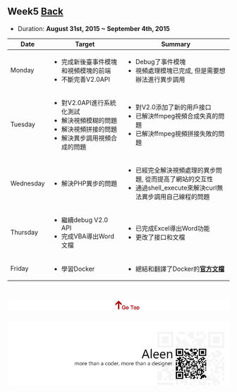 ## Week5	[Back](./../summary.md)

* Duration: **August 31st, 2015 ~ September 4th, 2015**

<table>
	<thead>
		<th scope="col">Date</th>
		<th scope="col">Target</th>
		<th scope="col">Summary</th>
	</thead>
	<tbody>
		<tr>
			<td>Monday</td>
			<td>
				<ul>
					<li>完成新後臺事件模塊和視頻模塊的前端</li>
					<li>不斷完善V2.0API</li>
				</ul>
			</td>
			<td>
				<ul>
					<li>Debug了事件模塊</li>
					<li>視頻處理模塊已完成, 但是需要想辦法進行異步調用</li>
				</ul>
			</td>
		</tr>
		<tr>
			<td>Tuesday</td>
			<td>
				<ul>
					<li>對V2.0API進行系統化測試</li>
					<li>解決視頻模糊的問題</li>
					<li>解決視頻拼接的問題</li>
					<li>解決異步調用視頻合成的問題</li>
				</ul>
			</td>
			<td>
				<ul>
					<li>對V2.0添加了新的用戶接口</li>
					<li>已解決ffmpeg視頻合成失真的問題</li>
					<li>已解決ffmpeg視頻拼接失敗的問題</li>
				</ul>
			</td>
		</tr>
		<tr>
			<td>Wednesday</td>
			<td>
				<ul>
					<li>解決PHP異步的問題</li>
				</ul>
			</td>
			<td>
				<ul>
					<li>已經完全解決視頻處理的異步問題, 從而提高了網站的交互性</li>
					<li>通過shell_execute來解決curl無法異步調用自己線程的問題</li>
				</ul>
			</td>
		</tr>
		<tr>
			<td>Thursday</td>
			<td>
				<ul>
					<li>繼續debug V2.0 API</li>
					<li>完成VBA導出Word文檔</li>
				</ul>
			</td>
			<td>
				<ul>
					<li>已完成Excel導出Word功能</li>
					<li>更改了接口和文檔</li>
				</ul>
			</td>
		</tr>
		<tr>
			<td>Friday</td>
			<td>
				<ul>
					<li>學習Docker</li>	
				</ul>
			</td>
			<td>
				<ul>
					<li>總結和翻譯了Docker的<a href="./../docker/docker.md"><strong>官方文檔</strong></a></li>	
				</ul>
			</td>
		</tr>
	</tbody>
</table>


<a href="#" style="left:200px;"><img src="./../../pic/gotop.png"></a>
=====
<a href="http://aleen42.github.io/" target="_blank" ><img src="./../../pic/tail.gif"></a>
